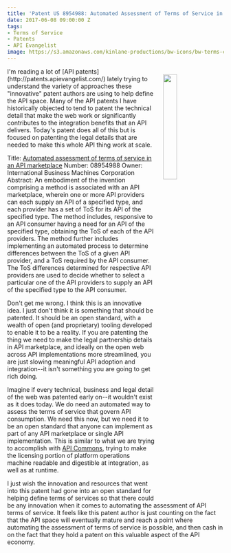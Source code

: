 ```yaml
---
title: 'Patent US 8954988: Automated Assessment of Terms of Service in an API Marketplace'
date: 2017-06-08 09:00:00 Z
tags:
- Terms of Service
- Patents
- API Evangelist
image: https://s3.amazonaws.com/kinlane-productions/bw-icons/bw-terms-conditions.png
---
```


<p><a href="http://terms-of-service.apievangelist.com/"><img src="https://s3.amazonaws.com/kinlane-productions/bw-icons/bw-terms-conditions.png" align="right" width="25%" style="padding: 15px;" /></a></p>I'm reading a lot of [API patents](http://patents.apievangelist.com/) lately trying to understand the variety of approaches these "innovative" patent authors are using to help define the API space. Many of the API patents I have historically objected to tend to patent the technical detail that make the web work or significantly contributes to the integration benefits that an API delivers. Today's patent does all of this but is focused on patenting the legal details that are needed to make this whole API thing work at scale. 

Title: [Automated assessment of terms of service in an API marketplace](http://patft.uspto.gov/netacgi/nph-Parser?Sect2=PTO1&Sect2=HITOFF&p=1&u=/netahtml/PTO/search-bool.html&r=1&f=G&l=50&d=PALL&RefSrch=yes&Query=PN/8954988)
Number: 08954988
Owner: International Business Machines Corporation
Abstract: An embodiment of the invention comprising a method is associated with an API marketplace, wherein one or more API providers can each supply an API of a specified type, and each provider has a set of ToS for its API of the specified type. The method includes, responsive to an API consumer having a need for an API of the specified type, obtaining the ToS of each of the API providers. The method further includes implementing an automated process to determine differences between the ToS of a given API provider, and a ToS required by the API consumer. The ToS differences determined for respective API providers are used to decide whether to select a particular one of the API providers to supply an API of the specified type to the API consumer.

Don't get me wrong. I think this is an innovative idea. I just don't think it is something that should be patented. It should be an open standard, with a wealth of open (and proprietary) tooling developed to enable it to be a reality. If you are patenting the thing we need to make the legal partnership details in API marketplace, and ideally on the open web across API implementations more streamlined, you are just slowing meaningful API adoption and integration--it isn't something you are going to get rich doing.

Imagine if every technical, business and legal detail of the web was patented early on--it wouldn't exist as it does today. We do need an automated way to assess the terms of service that govern API consumption. We need this now, but we need it to be an open standard that anyone can implement as part of any API marketplace or single API implementation. This is similar to what we are trying to accomplish with [API Commons](http://apicommons.org/), trying to make the licensing portion of platform operations machine readable and digestible at integration, as well as at runtime.

I just wish the innovation and resources that went into this patent had gone into an open standard for helping define terms of services so that there could be any innovation when it comes to automating the assessment of API terms of service. It feels like this patent author is just counting on the fact that the API space will eventually mature and reach a point where automating the assessment of terms of service is possible, and then cash in on the fact that they hold a patent on this valuable aspect of the API economy.  